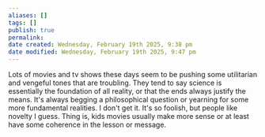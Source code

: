 ```yaml
---
aliases: []
tags: []
publish: true
permalink:
date created: Wednesday, February 19th 2025, 9:38 pm
date modified: Wednesday, February 19th 2025, 9:47 pm
---
```


Lots of movies and tv shows these days seem to be pushing some utilitarian and vengeful tones that are troubling.  They tend to say science is essentially the foundation of all reality, or that the ends always justify the means.  It's always begging a philosophical question or yearning for some more fundamental realities.  I don't get it.  It's so foolish, but people like novelty I guess.  Thing is, kids movies usually make more sense or at least have some coherence in the lesson or message.
